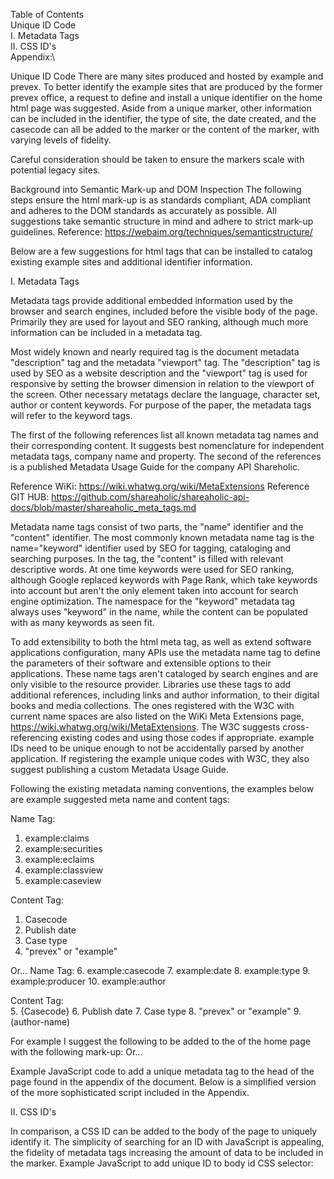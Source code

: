 Table of Contents\
Unique ID Code\
I.	Metadata Tags\
II.	CSS ID's\
Appendix:\


Unique ID Code 
There are many sites produced and hosted by example and prevex. To better identify the example sites that are produced by the former prevex office, a request to define and install a unique identifier on the home html page was suggested. Aside from a unique marker, other information can be included in the identifier, the type of site, the date created, and the casecode can all be added to the marker or the content of the marker, with varying levels of fidelity. 

Careful consideration should be taken to ensure the markers scale with potential legacy sites. 

Background into Semantic Mark-up and DOM Inspection	
The following steps ensure the html mark-up is as standards compliant, ADA compliant and adheres to the DOM standards as accurately as possible.  All suggestions take semantic structure in mind and adhere to strict mark-up guidelines.
Reference:  https://webaim.org/techniques/semanticstructure/

Below are a few suggestions for html tags that can be installed to catalog existing example sites and additional identifier information. 


I.	Metadata Tags

Metadata tags provide additional embedded information used by the browser and search engines, included before the visible body of the page. Primarily they are used for layout and SEO ranking, although much more information can be included in a metadata tag. 

Most widely known and nearly required tag is the document metadata "description" tag and the metadata "viewport" tag. The "description" tag is used by SEO as a website description and the "viewport" tag is used for responsive by setting the browser dimension in relation to the viewport of the screen. Other necessary metatags declare the language, character set, author or content keywords. For purpose of the paper, the metadata tags will refer to the keyword tags.

The first of the following references list all known metadata tag names and their corresponding content. It suggests best nomenclature for independent metadata tags, company name and property. The second of the references is a published Metadata Usage Guide for the company API Shareholic.

Reference WiKi: https://wiki.whatwg.org/wiki/MetaExtensions
Reference GIT HUB: https://github.com/shareaholic/shareaholic-api-docs/blob/master/shareaholic_meta_tags.md

Metadata name tags consist of two parts, the "name" identifier and the "content" identifier. The most commonly known metadata name tag is the name="keyword" identifier used by SEO for tagging, cataloging and searching purposes. In the <meta name="keyword" content="sample text" /> tag, the "content" is filled with relevant descriptive words. At one time keywords were used for SEO ranking, although Google replaced keywords with Page Rank, which take keywords into account but aren't the only element taken into account for search engine optimization. The namespace for the "keyword" metadata tag always uses "keyword" in the name, while the content can be populated with as many keywords as seen fit.  

To add extensibility to both the html meta tag, as well as extend software applications configuration, many APIs use the metadata name tag to define the parameters of their software and extensible options to their applications. These name tags aren't cataloged by search engines and are only visible to the resource provider. Libraries use these tags to add additional references, including links and author information, to their digital books and media collections.  The ones registered with the W3C with current name spaces are also listed on the WiKi Meta Extensions page, https://wiki.whatwg.org/wiki/MetaExtensions. The W3C suggests cross-referencing existing codes and using those codes if appropriate. example IDs need to be unique enough to not be accidentally parsed by another application. If registering the example unique codes with W3C, they also suggest publishing a custom Metadata Usage Guide.

Following the existing metadata naming conventions, the examples below are example suggested meta name and content tags:

Name Tag:
1.	example:claims
2.	example:securities
3.	example:eclaims
4.	example:classview
5.	example:caseview

Content Tag:  	
1.	Casecode
2.	Publish date
3.	Case type
4.	"prevex" or "example"

Or…
Name Tag:
6.	example:casecode
7.	example:date
8.	example:type
9.	example:producer
10.	example:author

Content Tag:  	
5.	{Casecode}
6.	Publish date
7.	Case type
8.	"prevex" or "example"
9.	(author-name)

For example I suggest the following to be added to the <head> of the home page with the following mark-up:
<meta name="example:typeindentifier" content="example:{casecode}" />
Or…
<meta name="example" content="example:{casecode} typeidentifier" />


Example JavaScript code to add a unique metadata tag to the head of the page found in the appendix of the document. Below is a simplified version of the more sophisticated script included in the Appendix.

<body onload="addMeta()">
<script>
        function addMeta() {

            var tagName = document.getElementsByTagName("meta");
            var exampleExists = "false";
            var exampleMeta;
        
            for (var i = 0; i < tagName.length; i++) {

                if (tagName[i].name === "example:claims") {
                    exampleExists = "true";
                    exampleMeta = tagName[i];
                }
            }

            if (exampleExists === "true") {

                var metaContent = exampleMeta.content;
                var amendMeta = metaContent + " " + "example";
                exampleMeta.setAttribute("content", amendMeta);

            } else {

                $("head").append("<meta name='example:claims' content='example' />");

            }
        }
</script>
II.	CSS ID's

In comparison, a CSS ID can be added to the body of the page to uniquely identify it. The simplicity of searching for an ID with JavaScript is appealing, the fidelity of metadata tags increasing the amount of data to be included in the marker.
Example JavaScript to add unique ID to body id CSS selector:

<script>
        function addId() {
            var t = document.getElementsByTagName("body")[0];
            var newId = "";
            var oldId = "";

            if ($(t).attr("id")) {
                oldId = $(t).attr("id");
                newId = oldId + " " + "example";
                $(t).attr("id", newId);
            } else {
                newId = "example";
                $(t).attr("id", newId);
            }
            
console.log(newId);
        }        
</script>

	

